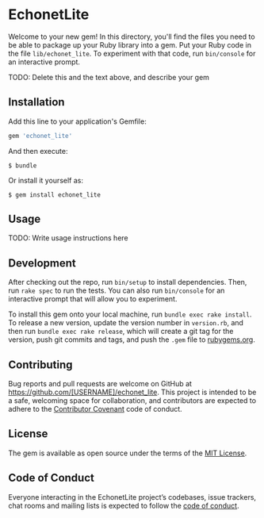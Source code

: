 # EchonetLite

Welcome to your new gem! In this directory, you'll find the files you need to be able to package up your Ruby library into a gem. Put your Ruby code in the file `lib/echonet_lite`. To experiment with that code, run `bin/console` for an interactive prompt.

TODO: Delete this and the text above, and describe your gem

## Installation

Add this line to your application's Gemfile:

```ruby
gem 'echonet_lite'
```

And then execute:

    $ bundle

Or install it yourself as:

    $ gem install echonet_lite

## Usage

TODO: Write usage instructions here

## Development

After checking out the repo, run `bin/setup` to install dependencies. Then, run `rake spec` to run the tests. You can also run `bin/console` for an interactive prompt that will allow you to experiment.

To install this gem onto your local machine, run `bundle exec rake install`. To release a new version, update the version number in `version.rb`, and then run `bundle exec rake release`, which will create a git tag for the version, push git commits and tags, and push the `.gem` file to [rubygems.org](https://rubygems.org).

## Contributing

Bug reports and pull requests are welcome on GitHub at https://github.com/[USERNAME]/echonet_lite. This project is intended to be a safe, welcoming space for collaboration, and contributors are expected to adhere to the [Contributor Covenant](http://contributor-covenant.org) code of conduct.

## License

The gem is available as open source under the terms of the [MIT License](http://opensource.org/licenses/MIT).

## Code of Conduct

Everyone interacting in the EchonetLite project’s codebases, issue trackers, chat rooms and mailing lists is expected to follow the [code of conduct](https://github.com/[USERNAME]/echonet_lite/blob/master/CODE_OF_CONDUCT.md).
